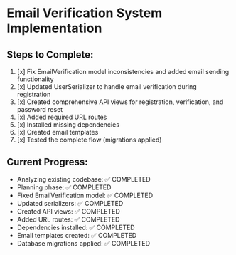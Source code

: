 # Email Verification System Implementation

## Steps to Complete:

1. [x] Fix EmailVerification model inconsistencies and added email sending functionality
2. [x] Updated UserSerializer to handle email verification during registration
3. [x] Created comprehensive API views for registration, verification, and password reset
4. [x] Added required URL routes
5. [x] Installed missing dependencies
6. [x] Created email templates
7. [x] Tested the complete flow (migrations applied)

## Current Progress:
- Analyzing existing codebase: ✅ COMPLETED
- Planning phase: ✅ COMPLETED
- Fixed EmailVerification model: ✅ COMPLETED
- Updated serializers: ✅ COMPLETED
- Created API views: ✅ COMPLETED
- Added URL routes: ✅ COMPLETED
- Dependencies installed: ✅ COMPLETED
- Email templates created: ✅ COMPLETED
- Database migrations applied: ✅ COMPLETED
